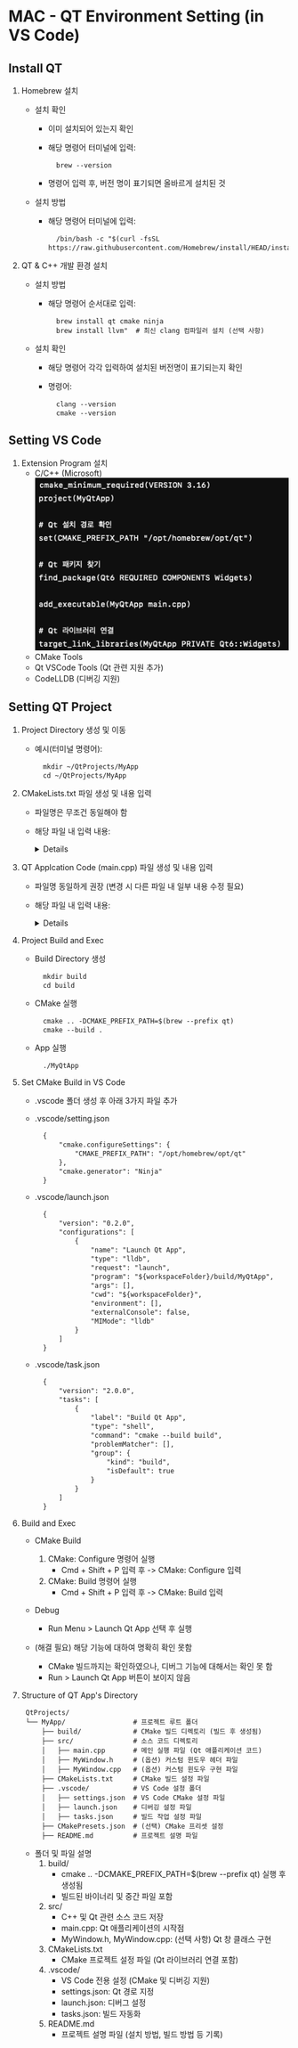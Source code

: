 # MAC - QT Environment Setting (in VS Code)

## Install QT
1. Homebrew 설치 
    * 설치 확인 
        - 이미 설치되어 있는지 확인
        - 해당 명령어 터미널에 입력:
            <detail>
            
                brew --version
            </detail>
        - 명령어 입력 후, 버전 명이 표기되면 올바르게 설치된 것

    * 설치 방법 
        - 해당 명령어 터미널에 입력:
            <detail>
            
                /bin/bash -c "$(curl -fsSL https://raw.githubusercontent.com/Homebrew/install/HEAD/install.sh)"
            </detail>
     
2. QT & C++ 개발 환경 설치 
    * 설치 방법 
        - 해당 명령어 순서대로 입력:
            <detail>

                brew install qt cmake ninja
                brew install llvm"  # 최신 clang 컴파일러 설치 (선택 사항)
            </detail>

    * 설치 확인
        - 해당 명령어 각각 입력하여 설치된 버전명이 표기되는지 확인
        - 명령어:
            <detail>

                clang --version
                cmake --version
            </detail>


## Setting VS Code
1. Extension Program 설치
    * C/C++ (Microsoft)
        <detail> <img src="./CMakeLists_입력내용.png"> </detail>
    * CMake Tools
    * Qt VSCode Tools (Qt 관련 지원 추가)
    * CodeLLDB (디버깅 지원)

## Setting QT Project 
1. Project Directory 생성 및 이동
    * 예시(터미널 명령어): 
        <detail>
        
            mkdir ~/QtProjects/MyApp
            cd ~/QtProjects/MyApp
        </detail>

2. CMakeLists.txt 파일 생성 및 내용 입력
    * 파일명은 무조건 동일해야 함
    * 해당 파일 내 입력 내용:
        <details>

            cmake_minimum_required(VERSION 3.16)
            project(MyQtApp)

            //Qt 설치 경로 확인
            set(CMAKE_PREFIX_PATH "/opt/homebrew/opt/qt")

            //Qt 패키지 찾기
            find_package(Qt6 REQUIRED COMPONENTS Widgets)

            add_executable(MyQtApp main.cpp)

            //Qt 라이브러리 연결
            target_link_libraries(MyQtApp PRIVATE Qt6::Widgets)
        </details>
3. QT Applcation Code (main.cpp) 파일 생성 및 내용 입력 
    * 파일명 동일하게 권장 (변경 시 다른 파일 내 일부 내용 수정 필요)
    * 해당 파일 내 입력 내용:
        <details>

            #include <QApplication>
            #include <QLabel>

            int main(int argc, char *argv[]) {
                QApplication app(argc, argv);

                QLabel label("Hello, Qt on macOS with VS Code!");
                label.show();

                return app.exec();
            }
        </details>

4. Project Build and Exec
    * Build Directory 생성
        <detail>

            mkdir build
            cd build
        </detail>
    * CMake 실행
        <detail>

            cmake .. -DCMAKE_PREFIX_PATH=$(brew --prefix qt)
            cmake --build .
        </detail>
    * App 실행
        <detail>

            ./MyQtApp
        </detail>

5. Set CMake Build in VS Code
    * .vscode 폴더 생성 후 아래 3가지 파일 추가 
    * .vscode/setting.json
        <detail>

            {
                "cmake.configureSettings": {
                    "CMAKE_PREFIX_PATH": "/opt/homebrew/opt/qt"
                },
                "cmake.generator": "Ninja"
            }
        </detail>
    * .vscode/launch.json
        <detail>

            {
                "version": "0.2.0",
                "configurations": [
                    {
                        "name": "Launch Qt App",
                        "type": "lldb",
                        "request": "launch",
                        "program": "${workspaceFolder}/build/MyQtApp",
                        "args": [],
                        "cwd": "${workspaceFolder}",
                        "environment": [],
                        "externalConsole": false,
                        "MIMode": "lldb"
                    }
                ]
            }
        </detail>
    * .vscode/task.json
        <detail>

            {
                "version": "2.0.0",
                "tasks": [
                    {
                        "label": "Build Qt App",
                        "type": "shell",
                        "command": "cmake --build build",
                        "problemMatcher": [],
                        "group": {
                            "kind": "build",
                            "isDefault": true
                        }
                    }
                ]
            }
        </detail>

6. Build and Exec
    * CMake Build
        1. CMake: Configure 명령어 실행
            + Cmd + Shift + P 입력 후 -> CMake: Configure 입력 
        2. CMake: Build 명령어 실행
            + Cmd + Shift + P 입력 후 -> CMake: Build 입력 
    * Debug
        - Run Menu > Launch Qt App 선택 후 실행

    * (해결 필요) 해당 기능에 대하여 명확히 확인 못함
        - CMake 빌드까지는 확인하였으나, 디버그 기능에 대해서는 확인 못 함
        - Run > Launch Qt App 버튼이 보이지 않음

7. Structure of QT App's Directory
    <detail>

        QtProjects/
        └── MyApp/                 # 프로젝트 루트 폴더
            ├── build/             # CMake 빌드 디렉토리 (빌드 후 생성됨)
            ├── src/               # 소스 코드 디렉토리
            │   ├── main.cpp       # 메인 실행 파일 (Qt 애플리케이션 코드)
            │   ├── MyWindow.h     # (옵션) 커스텀 윈도우 헤더 파일
            │   ├── MyWindow.cpp   # (옵션) 커스텀 윈도우 구현 파일
            ├── CMakeLists.txt     # CMake 빌드 설정 파일
            ├── .vscode/           # VS Code 설정 폴더
            │   ├── settings.json  # VS Code CMake 설정 파일
            │   ├── launch.json    # 디버깅 설정 파일
            │   ├── tasks.json     # 빌드 작업 설정 파일
            ├── CMakePresets.json  # (선택) CMake 프리셋 설정
            ├── README.md          # 프로젝트 설명 파일

    </detail>

    * 폴더 및 파일 설명
        1. build/
            + cmake .. -DCMAKE_PREFIX_PATH=$(brew --prefix qt) 실행 후 생성됨
            + 빌드된 바이너리 및 중간 파일 포함
        2. src/
            + C++ 및 Qt 관련 소스 코드 저장
            + main.cpp: Qt 애플리케이션의 시작점
            + MyWindow.h, MyWindow.cpp: (선택 사항) Qt 창 클래스 구현
        3. CMakeLists.txt
            + CMake 프로젝트 설정 파일 (Qt 라이브러리 연결 포함)
        4. .vscode/
            + VS Code 전용 설정 (CMake 및 디버깅 지원)
            + settings.json: Qt 경로 지정
            + launch.json: 디버그 설정
            + tasks.json: 빌드 자동화
        5. README.md
            + 프로젝트 설명 파일 (설치 방법, 빌드 방법 등 기록)